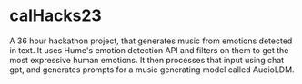 # calHacks23
A 36 hour hackathon project, that generates music from emotions detected in text. It uses Hume's emotion detection API and filters on them to get the most expressive human emotions. 
It then processes that input using chat gpt, and generates prompts for a music generating model called AudioLDM. 

